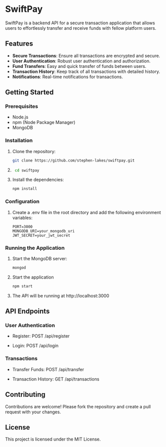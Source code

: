 # SwiftPay

SwiftPay is a backend API for a secure transaction application that allows users to effortlessly transfer and receive funds with fellow platform users.

## Features

- **Secure Transactions**: Ensure all transactions are encrypted and secure.
- **User Authentication**: Robust user authentication and authorization.
- **Fund Transfers**: Easy and quick transfer of funds between users.
- **Transaction History**: Keep track of all transactions with detailed history.
- **Notifications**: Real-time notifications for transactions.

## Getting Started

### Prerequisites

- Node.js
- npm (Node Package Manager)
- MongoDB

### Installation

1. Clone the repository:
   ```bash
   git clone https://github.com/stephen-lakes/swiftpay.git

2. ```bash
    cd swiftpay

3. Install the dependencies:
    ```bash
    npm install

### Configuration

1. Create a .env file in the root directory and add the following environment variables:
    ```env
    PORT=3000
    MONGODB_URI=your_mongodb_uri
    JWT_SECRET=your_jwt_secret

### Running the Application
1.  Start the MongoDB server:
    ```bash
    mongod

2.  Start the application
    ```bash
    npm start

3. The API will be running at http://localhost:3000


## API Endpoints

### User Authentication
- Register: POST /api/register

- Login: POST /api/login

### Transactions
- Transfer Funds: POST /api/transfer

- Transaction History: GET /api/transactions

## Contributing
Contributions are welcome! Please fork the repository and create a pull request with your changes.

## License
This project is licensed under the MIT License.
